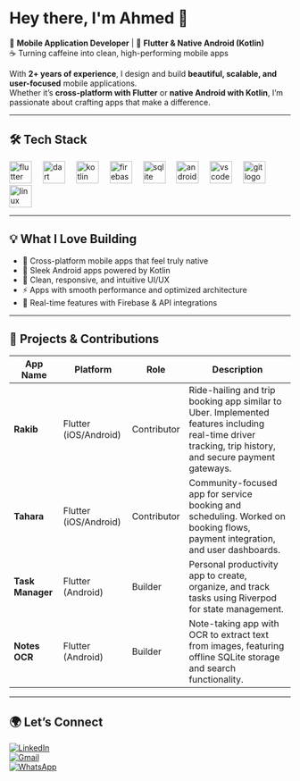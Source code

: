 # Hey there, I'm Ahmed 👋

🚀 **Mobile Application Developer** | 📱 **Flutter & Native Android (Kotlin)**  
☕ Turning caffeine into clean, high-performing mobile apps  

With **2+ years of experience**, I design and build **beautiful, scalable, and user-focused** mobile applications.  
Whether it’s **cross-platform with Flutter** or **native Android with Kotlin**, I’m passionate about crafting apps that make a difference.

---

## 🛠 Tech Stack

<div align="left">
  <img src="https://skillicons.dev/icons?i=flutter" height="40" alt="flutter logo" />
  <img width="12" />
  <img src="https://skillicons.dev/icons?i=dart" height="40" alt="dart logo" />
  <img width="12" />
  <img src="https://skillicons.dev/icons?i=kotlin" height="40" alt="kotlin logo" />
  <img width="12" />
  <img src="https://skillicons.dev/icons?i=firebase" height="40" alt="firebase logo" />
  <img width="12" />
  <img src="https://skillicons.dev/icons?i=sqlite" height="40" alt="sqlite logo" />
  <img width="12" />
  <img src="https://skillicons.dev/icons?i=androidstudio" height="40" alt="androidstudio logo" />
  <img width="12" />
  <img src="https://skillicons.dev/icons?i=vscode" height="40" alt="vscode logo" />
  <img width="12" />
  <img src="https://skillicons.dev/icons?i=git" height="40" alt="git logo" />
  <img width="12" />
  <img src="https://skillicons.dev/icons?i=linux" height="40" alt="linux logo" />
</div>

---

## 💡 What I Love Building
- 📱 Cross-platform mobile apps that feel truly native  
- 🤖 Sleek Android apps powered by Kotlin  
- 🎨 Clean, responsive, and intuitive UI/UX  
- ⚡ Apps with smooth performance and optimized architecture  
- 🔗 Real-time features with Firebase & API integrations  

---

## 📱 Projects & Contributions

| App Name      | Platform          | Role         | Description |
|--------------|-------------------|--------------|-------------|
| **Rakib**    | Flutter (iOS/Android) | Contributor  | Ride-hailing and trip booking app similar to Uber. Implemented features including real-time driver tracking, trip history, and secure payment gateways. |
| **Tahara**   | Flutter (iOS/Android) | Contributor  | Community-focused app for service booking and scheduling. Worked on booking flows, payment integration, and user dashboards. |
| **Task Manager** | Flutter (Android) | Builder | Personal productivity app to create, organize, and track tasks using Riverpod for state management. |
| **Notes OCR** | Flutter (Android) | Builder | Note-taking app with OCR to extract text from images, featuring offline SQLite storage and search functionality. |

---

## 🌍 Let’s Connect
[![LinkedIn](https://img.shields.io/static/v1?message=LinkedIn&logo=linkedin&label=&color=0077B5&logoColor=white&style=for-the-badge)](https://www.linkedin.com/in/ahmed-greynoon/)  
[![Gmail](https://img.shields.io/static/v1?message=Gmail&logo=gmail&label=&color=D14836&logoColor=white&style=for-the-badge)](mailto:ahmedgreynoon@example.com)  
[![WhatsApp](https://img.shields.io/static/v1?message=WhatsApp&logo=whatsapp&label=&color=25D366&logoColor=white&style=for-the-badge)](https://wa.me/00967734633105)  
